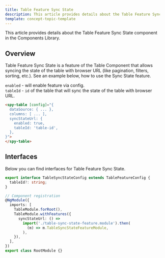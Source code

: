 ```yaml
---
title: Table Feature Sync State
description: This article provides details about the Table Feature Sync State component in the Components Library.
template: concept-topic-template
---
```


This article provides details about the Table Feature Sync State component in the Components Library.

## Overview

Table Feature Sync State is a feature of the Table Component that allows 
syncing the state of the table with browser URL (like pagination, filters, sorting, etc.).
See an example below, how to use the Sync State feature.

`enabled` - will enable feature via config.   
`tableId` - `id` of the table that will sync the state of the table with browser URL.  

```html
<spy-table [config]="{
  dataSource: { ... },
  columns: [ ... ],
  syncStateUrl: {
    enabled: true,
    tableId: 'table-id',
  },                                                                                           
}">
</spy-table>
```

## Interfaces

Below you can find interfaces for Table Feature Sync State.

```ts
export interface TableSyncStateConfig extends TableFeatureConfig {
  tableId?: string;
}

// Component registration
@NgModule({
  imports: [
    TableModule.forRoot(),
    TableModule.withFeatures({
      syncStateUrl: () =>
        import('./table-sync-state-feature.module').then(
          (m) => m.TableSyncStateFeatureModule,
        ),
    }),
  ],
})
export class RootModule {}
```
